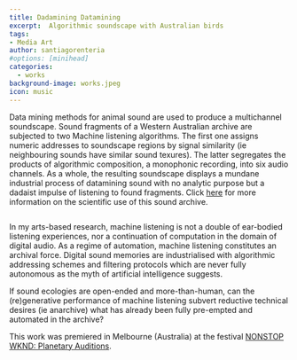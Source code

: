 ```yaml
---
title: Dadamining Datamining
excerpt:  Algorithmic soundscape with Australian birds
tags:
- Media Art
author: santiagorenteria
#options: [minihead]
categories:
  - works
background-image: works.jpeg
icon: music
---
```


Data mining methods for animal sound are used to produce a multichannel soundscape. Sound fragments of a Western Australian archive are subjected to two Machine listening algorithms. The first one assigns numeric addresses to soundscape regions by signal similarity (ie neighbouring sounds have similar sound texures). The latter segregates the products of algorithmic composition, a monophonic recording, into six audio channels. As a whole, the resulting soundscape displays a mundane industrial process of datamining sound with no analytic purpose but a dadaist impulse of listening to found fragments. Click <a href="https://www.babbler-research.com/">here</a> for more information on the scientific use of this sound archive.

<div class="12u"><span class="image fit"><img src="{{ site.baseurl }}/images/dadamining/dadamining_diag.png" alt="" /></span></div>

In my arts-based research, machine listening is not a double of ear-bodied listening experiences, nor a continuation of computation in the domain of digital audio. As a regime of automation, machine listening constitutes an archival force. Digital sound memories are industrialised with algorithmic addressing schemes and filtering protocols which are never fully autonomous as the myth of artificial intelligence suggests.

If sound ecologies are open-ended and more-than-human, can the (re)generative performance of machine listening subvert reductive technical desires (ie anarchive) what has already been fully pre-empted and automated in the archive?

This work was premiered in Melbourne (Australia) at the festival <a href=
"https://nowornever.melbourne.vic.gov.au/event/planetary-auditions">NONSTOP WKND: Planetary Auditions</a>.

